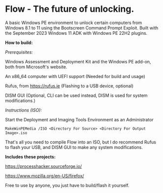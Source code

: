 # Flow - The future of unlocking.
A basic Windows PE environment to unlock certain computers from Windows 8.1 to 11 using the Bootscreen Command Prompt Exploit.
Built with the September 2023 Windows 11 ADK with Windows PE 22H2 plugins.

**How to build:**

*Prerequisites:*

Windows Assessment and Deployment Kit and the Windows PE add-on, both from Microsoft's website.

An x86_64 computer with UEFI support (Needed for build and usage)

Rufus, from https://rufus.ie (Flashing to a USB device, optional)

DISM GUI (Optional, CLI can be used instead, DISM is used for system modifications.)

*Instructions (ISO):*

Start the Deployment and Imaging Tools Environment as an Administrator

`MakeWinPEMedia /ISO <Directory For Source> <Directory For Output Image>.iso`

That's all you need to compile Flow into an ISO, but I do recommend Rufus to flash your USB, and DISM GUI to make any system modifications.

**Includes these projects:**

https://processhacker.sourceforge.io/

https://www.mozilla.org/en-US/firefox/


Free to use by anyone, you just have to build/flash it yourself.
